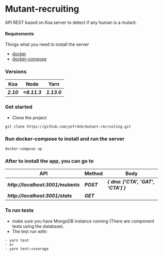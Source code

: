 # Mutant-recruiting

API REST based on Koa server to detect if any human is a mutant.

#### Requirements
Things what you need to install the server
- [docker](https://www.docker.com/)
- [docker-compose](https://docs.docker.com/compose/)

### Versions

Koa | Node | Yarn
--- | --- | ---
***2.10*** | ***=8.11.3*** | ***1.13.0***

### Get started
- Clone the project
```
git clone https://github.com/yofr4nk/mutant-recruiting.git
```

### Run docker-compose to install and run the server
```
docker-compose up
```

### After to install the app, you can go to
API | Method | Body
--- | --- | ---
***http://localhost:3001/mutants*** | ***POST*** | ***{ dna: ['CTA', 'GAT', 'CTA'] }***
***http://localhost:3001/stats*** | ***GET*** |

### To run tests
- make sure you have MongoDB instance running (There are component tests using the database).
- The test run with: 
```
- yarn test
- or
- yarn test:coverage
```

